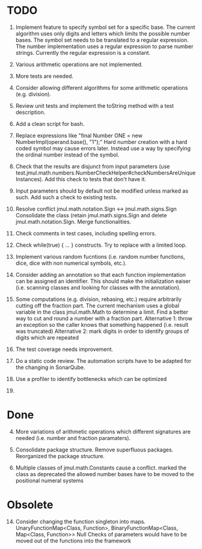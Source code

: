 
# TODO

1) Implement feature to specify symbol set for a specific base. The current algorithm uses only
   digits and letters which limits the possible number bases.
   The symbol set needs to be translated to a regular expression. The number implementation
   uses a regular expression to parse number strings. Currently the regular expression is a
   constant.

2) Various arithmetic operations are not implemented.

3) More tests are needed.

5) Consider allowing different algorithms for some arithmetic operations (e.g. division).

6) Review unit tests and implement the toString method with a test description.

8) Add a clean script for bash.

10) Replace expressions like "final Number ONE = new NumberImpl(operand.base(), "1");"
   Hard number creation with a hard coded symbol may cause errors later. Instead use a way by specifying
   the ordinal number instead of the symbol.

11) Check that the results are disjunct from input parameters (use test.jmul.math.numbers.NumberCheckHelper#checkNumbersAreUniqueInstances).
   Add this check to tests that don't have it.

12) Input parameters should by default not be modified unless marked as such.
   Add such a check to existing tests.

13) Resolve conflict jmul.math.notation.Sign <-> jmul.math.signs.Sign
   Consolidate the class (retain jmul.math.signs.Sign and delete jmul.math.notation.Sign. Merge functionalities.

15) Check comments in test cases, including spelling errors.

16) Check while(true) { ... } constructs. Try to replace with a limited loop.

17) Implement various random fucntions (i.e. random number functions, dice, dice with non numerical symbols, etc.).

18) Consider adding an annotation so that each function implementation can be assigned an identifier. This
   should make the initialization eaiser (i.e. scanning classes and looking for classes with the annotation).

19) Some computations (e.g. division, rebasing, etc.) require arbitrarily cutting off the fraction part. The current
   mechanism uses a global variable in the class jmul.math.Math to determine a limit.
   Find a better way to cut and round a number with a fraction part.
   Alternative 1: throw an exception so the caller knows that something happened (i.e. result was truncated)
   Alternative 2: mark digits in order to identify groups of digits which are repeated

20) The test coverage needs improvement.

21) Do a static code review.
   The automation scripts have to be adapted for the changing in SonarQube.

22) Use a profiler to identify bottlenecks which can be optimized

23)


# Done

4) More variations of arithmetic operations which different signatures are needed (i.e.
   number and fraction paramaters).

7) Consolidate package structure. Remove superfluous packages.
	Reorganized the package structure.

9) Multiple classes of jmul.math.Constants cause a conflict.
	marked the class as deprecated
	the allowed number bases have to be moved to the positional numeral systems


# Obsolete

14) Consider changing the function singleton into maps.
    UnaryFunctionMap<Class, Function>, BinaryFunctionMap<Class, Map<Class, Function>>
	Null Checks of parameters would have to be moved out of the functions into the framework
